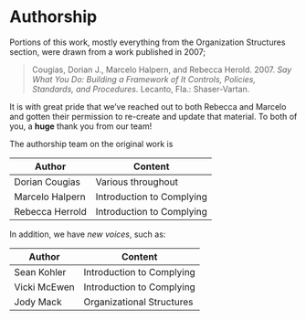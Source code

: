 # Authorship

Portions of this work, mostly everything from the Organization Structures section, were drawn from a work published in 2007;

> Cougias, Dorian J., Marcelo Halpern, and Rebecca Herold. 2007. _Say What You Do: Building a Framework of It Controls, Policies, Standards, and Procedures._ Lecanto, Fla.: Shaser-Vartan.

It is with great pride that we’ve reached out to both Rebecca and Marcelo and gotten their permission to re-create and update that material. To both of you, a **huge** thank you from our team!

The authorship team on the original work is

| Author          | Content                   |
| --------------- | ------------------------- |
| Dorian Cougias  | Various throughout        |
| Marcelo Halpern | Introduction to Complying |
| Rebecca Herrold | Introduction to Complying |

In addition, we have _new voices_, such as:

| Author       | Content                   |
| ------------ | ------------------------- |
| Sean Kohler  | Introduction to Complying |
| Vicki McEwen | Introduction to Complying |
| Jody Mack    | Organizational Structures |
